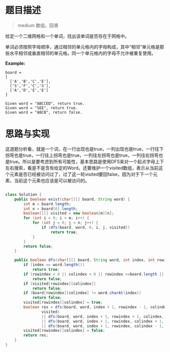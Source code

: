 # 题目描述

> medium 数组，回溯

给定一个二维网格和一个单词，找出该单词是否存在于网格中。

单词必须按照字母顺序，通过相邻的单元格内的字母构成，其中“相邻”单元格是那些水平相邻或垂直相邻的单元格。同一个单元格内的字母不允许被重复使用。

**Example:**

```
board =
[
  ['A','B','C','E'],
  ['S','F','C','S'],
  ['A','D','E','E']
]

Given word = "ABCCED", return true.
Given word = "SEE", return true.
Given word = "ABCB", return false.
```

# 思路与实现

这道题分析看，就是一个词，在一行出现也是true，一列出现也是true，一行往下拐弯也是true，一行往上拐弯也是true，一列往左拐弯也是true，一列往右拐弯也是true。所以是要考虑到所有可能性，基本思路是使用DFS来对一个起点字母上下左右搜索，看是不是含有给定的Word。还要维护一个visited数组，表示从当前这个元素是否已经被访问过了，过了这一轮visited要回false，因为对于下一个元素，当前这个元素也应该是可以被访问的。

```Java

class Solution {
    public boolean exist(char[][] board, String word) {
        int m = board.length;
        int n = board[0].length;
        boolean[][] visited = new boolean[m][n];
        for (int i = 0; i < m; i++) {
            for (int j = 0; j < n; j++) {
                if (dfs(board, word, 0, i, j, visited))
                    return true;
            }
        }
        return false;
    }

    public boolean dfs(char[][] board, String word, int index, int rowindex, int colindex, boolean[][] visited) {
        if (index == word.length())
            return true;
        if (rowindex < 0 || colindex < 0 || rowindex >=board.length || colindex >= board[0].length)
            return false;
        if (visited[rowindex][colindex])
            return false;
        if (board[rowindex][colindex] != word.charAt(index))
            return false;
        visited[rowindex][colindex] = true;
        boolean res = dfs(board, word, index + 1, rowindex - 1, colindex,
                visited)
                || dfs(board, word, index + 1, rowindex + 1, colindex, visited)
                || dfs(board, word, index + 1, rowindex, colindex + 1, visited)
                || dfs(board, word, index + 1, rowindex, colindex - 1, visited);
        visited[rowindex][colindex] = false;
        return res;
    }
}
```


